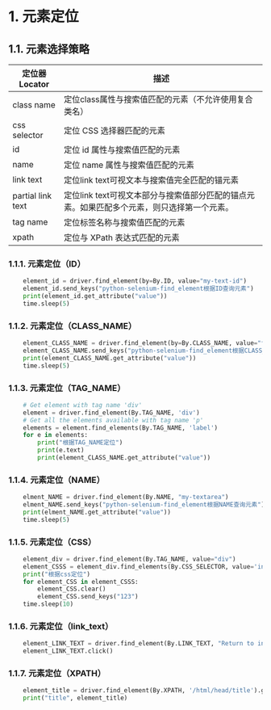 # 1. 元素定位
## 1.1. 元素选择策略
| 定位器Locator     | 描述                                                                                        |
| ----------------- | ------------------------------------------------------------------------------------------- |
| class name        | 定位class属性与搜索值匹配的元素（不允许使用复合类名）                                       |
| css selector      | 定位 CSS 选择器匹配的元素                                                                   |
| id                | 定位 id 属性与搜索值匹配的元素                                                              |
| name              | 定位 name 属性与搜索值匹配的元素                                                            |
| link text         | 定位link text可视文本与搜索值完全匹配的锚元素                                               |
| partial link text | 定位link text可视文本部分与搜索值部分匹配的锚点元素。如果匹配多个元素，则只选择第一个元素。 |
| tag name          | 定位标签名称与搜索值匹配的元素                                                              |
| xpath             | 定位与 XPath 表达式匹配的元素                                                               |


### 1.1.1. 元素定位（ID）
```python
    element_id = driver.find_element(by=By.ID, value="my-text-id")
    element_id.send_keys("python-selenium-find_element根据ID查询元素")
    print(element_id.get_attribute("value"))
    time.sleep(5)
```

### 1.1.2. 元素定位（CLASS_NAME）
```python
    element_CLASS_NAME = driver.find_element(by=By.CLASS_NAME, value="form-control")
    element_CLASS_NAME.send_keys("python-selenium-find_element根据CLASS_NAME查询元素")
    print(element_CLASS_NAME.get_attribute("value"))
    time.sleep(5)
```

### 1.1.3. 元素定位（TAG_NAME）
```python
    # Get element with tag name 'div'
    element = driver.find_element(By.TAG_NAME, 'div')
    # Get all the elements available with tag name 'p'
    elements = element.find_elements(By.TAG_NAME, 'label')
    for e in elements:
        print("根据TAG_NAME定位")
        print(e.text)
        print(element_CLASS_NAME.get_attribute("value"))
```

### 1.1.4. 元素定位（NAME）
```python
    elment_NAME = driver.find_element(By.NAME, "my-textarea")
    elment_NAME.send_keys("python-selenium-find_element根据NAME查询元素")
    print(elment_NAME.get_attribute("value"))
    time.sleep(5)
```

### 1.1.5. 元素定位（CSS）
```python
    element_div = driver.find_element(By.TAG_NAME, value="div")
    element_CSSS = element_div.find_elements(By.CSS_SELECTOR, value='input[type="password"]')
    print("根据css定位")
    for element_CSS in element_CSSS:
        element_CSS.clear()
        element_CSS.send_keys("123")
    time.sleep(10)
```

### 1.1.6. 元素定位（link_text）
```python
    element_LINK_TEXT = driver.find_element(By.LINK_TEXT, "Return to index")
    element_LINK_TEXT.click()
```

### 1.1.7. 元素定位（XPATH）
```python
    element_title = driver.find_element(By.XPATH, '/html/head/title').get_attribute("textContent")
    print("title", element_title)
```